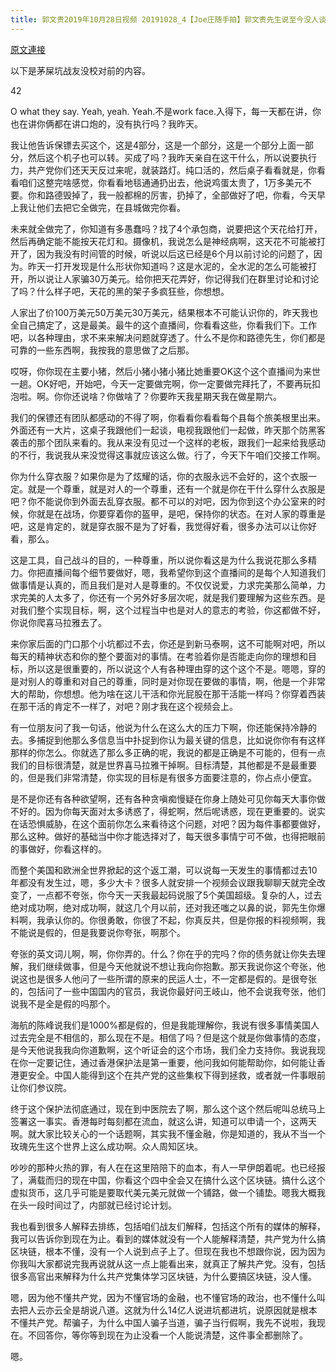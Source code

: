 ```yaml
---
title: 郭文贵2019年10月28日视频 20191028_4【Joe庄随手拍】郭文贵先生说至今没人谈到“区块链”的关键性
---
```


[原文連接](https://gnews.org/ThreadView/53479100)

以下是茅屎坑战友没校对前的内容。

  42

  O what they say. Yeah, yeah. Yeah.不是work face.入得下，每一天都在讲，你也在讲你俩都在讲口炮的，没有执行吗？我昨天。

  我让他告诉保镖去买这个，这是4部分，这是一个部分，这是一个部分上面一部分，然后这个机子也可以转。买成了吗？我昨天亲自在这干什么，所以说要执行力，共产党你们还天天反过来呢，就装路灯。纯口活的，然后桌子看看就是，你看看咱们这整完啥感觉，你看看地毯通通扔出去，他说鸡蛋太贵了，1万多美元不要。你和路德毁掉了，我一般都棉的厉害，扔掉了，全部做好了吧，你看，今天早上我让他们去把它全做完，在县城做完你看。

  未来就全做完了，你知道有多愚蠢吗？找了4个承包商，说要把这个天花给打开，然后再确定能不能按天花灯和。摄像机，我说怎么是神经病啊，这天花不可能被打开了，因为我没有时间管的时候，听说以后这已经是6个月以前讨论的问题了，因为。昨天一打开发现是什么形状你知道吗？这是水泥的，全水泥的怎么可能被打开，所以说让人家骗30万美元。给你把天花弄好，你记得我们在群里讨论和讨论了吗？什么样子吧，天花的黑的架子多疯狂些，你想想。

  人家出了价100万美元50万美元30万美元，结果根本不可能认识你的，昨天我也全自己搞定了，这是最美。最牛的这个直播间，你看看这些，你看我们下。工作吧，以各种理由，求不来来解决问题就穿透了。什么不是你和路德先生，你们都是可靠的一些东西啊，我按我的意思做了之后那。

  哎呀，你你现在主要小猪，然后小猪小猪小猪比她重要OK这个这个直播间为来世一趟。OK好吧，开始吧，今天一定要做完啊，你一定要做完拜托了，不要再玩扣泡啦。啊。你你还说啥？你做啥了？你要昨天我星期天我在做星期六。

  我们的保镖还有团队都感动的不得了啊，你看看你看看每个县每个旅美根里出来。外面还有一大片，这桌子我跟他们一起谈，电视我跟他们一起做，昨天那个防黑客袭击的那个团队来看的。我从来没有见过一个这样的老板，跟我们一起来给我感动的不行，我说我从来没觉得这事就应该这么做。行了，今天下午咱们交接工作啊。

  你为什么穿衣服？如果你是为了炫耀的话，你的衣服永远不会好的，这个衣服一定。就是一个尊重，就是对人的一个尊重，还有一个就是你在干什么穿什么衣服是吧？你不能说你到外面去乱穿衣服。都不可以的对吧，因为你到这个办公室来的时候，你就是在战场，你要穿着你的盔甲，是吧，保持你的状态。在对人家的尊重是吧，这是肯定的，就是穿衣服不是为了好看，我觉得好看，很多办法可以让你好看，那么。

  这是工具，自己战斗的目的，一种尊重，所以说你看这是为什么我说花那么多精力。你把直播间每个细节要做好，嗯，我希望你到这个直播间的是每个人知道我们做事情是认真的，而且我们是对人是尊重的。不仅仅说爱，力求完美那么简单，力求完美的人太多了，你还有一个另外好多层次呢，就是我们要理解为这些东西。是对我们整个实现目标，啊，这个过程当中也是对人的意志的考验，你这都做不好，你说你爬喜马拉雅去了。

  来你家后面的门口那个小坑都过不去，你还是到新马泰啊，这不可能啊对吧，所以每天的精神状态和你的整个要面对的事情。在考验着你是否能走向你的理想和目标，所以这是很重要的，所以说这个人有各种理由穿的这个这个不是。嗯嗯，穿的是对别人的尊重和对自己的尊重，同时是对你现在要做的事情，啊，他是一个非常大的帮助，你想想。他为啥在这儿干活和你光屁股在那干活能一样吗？你穿着西装在那干活的肯定不一样了，对吧？刚才我在这个视频会上。

  有一位朋友问了我一句话，他说为什么在这么大的压力下啊，你还能保持冷静的去。多捕捉到他那么多信息当中扑捉到你认为最关键的信息，比如说你你有有这样那样的你怎么。你就选了那么多正确的呢，我说的都是正确是不可能的，但有一点我们的目标很清楚，就是世界喜马拉雅干掉啊。目标清楚，其他都是不是最重要的，但是我们非常清楚，你实现的目标是有很多方面要注意的，你占点小便宜。

  是不是你还有各种欲望啊，还有各种贪嗔痴慢疑在你身上随处可见你每天大事你做不好的。因为你每天面对太多诱惑了，得蛇啊，然后呢诱惑，现在更重要的。说实在话恐惧威胁，在这个面前你怎么来看待这个问题，对吧？因为每件事都要做好，那么这种。做好的基础当中你才能选择对了，每天很多事情宁可不做，也得把眼前的事做好，你看这样的。

  而整个美国和欧洲全世界掀起的这个返工潮，可以说每一天发生的事情都过去10年都没有发生过，嗯，多少大卡？很多人就安排一个视频会议跟我聊聊天就完全改变了，一点都不夸张，你今天一天我最起码说服了5个美国超级。复杂的人，过去绝对成功啊，绝对成功啊，就这几个月以前，还对我还嗤之以鼻的说，郭先生你爆料啊，我承认你的。你很勇敢，你很了不起，你真反共，但是你报的料视频啊，我不能说是假的，但是我要说你夸张，啊那个。

  夸张的英文词儿啊，啊，你你弄的。什么？你在乎的完吗？你的债务就让你失去理解，我们继续做事，但是今天他就说不想让我向你抱歉。那天我说你这个夸张，他说这也是很多人他问了一些所谓的原来的民运人士，不一定都是假的。是很夸张的，包括问了一些中国国内的官员，我说你最好问王岐山，他不会说我夸张，他们说我不是全是假的吗那个。

  海航的陈峰说我们是1000%都是假的，但是我能理解你，我说有很多事情美国人过去完全是不相信的，那么现在不是。相信了吗？但是这个就是你做事情的态度，是今天他说我我向你道歉啊，这个听证会的这个市场，我们全力支持你。我说我现在你一定要记住，通过香港保护法是第一重要，他问我如何能帮助你，如何能让香港更安全。中国人能得到这个在共产党的这些集权下得到拯救，或者就一件事眼前让你们参议院。

  终于这个保护法彻底通过，现在到中医院去了啊，那么这个这个然后呢叫总统马上签署这一事实。香港每时每刻都在流血，就这么讲，知道可以申请一个，这两天啊。就大家比较关心的一个话题啊，其实我不懂金融，你是知道的，我从不当一个玫瑰先生这个世界上这么成功啊。众人周知区块。

  吵吵的那种火热的罪，有人在在这里陪陪下的血本，有人一早伊朗着呢。也已经报了，满载而归的现在中国，你看这个四中全会又在搞什么这个区块链。搞什么这个虚拟货币，这几乎可能是要取代美元美元就做一个铺路，做一个铺垫。嗯我大概我在头一段时间过了，内部就已经讨论计划。

  我也看到很多人解释去排练，包括咱们战友们解释，包括这个所有的媒体的解释，我可以告诉你到现在为止。看到的媒体就没有一个人能解释清楚，共产党为什么搞区块链，根本不懂，没有一个人说到点子上了。但现在我也不想跟你说，因为因为你我叫大家都说完我再说就从这一点上能看出来，就真正了解共产党。没有，包括很多高官出来解释为什么共产党集体学习区块链，为什么要搞区块链，没人懂。

  嗯，因为他不懂共产党，因为不懂官场的金融，也不懂官场的政治，也不懂什么叫去把人云亦云全是胡说八道。这就为什么14亿人说进坑都进坑，说原因就是根本不懂共产党。帮骗子，为什么中国人骗子当道，骗子当行假啊，我先不说啦，我现在。不回答你，等你等到现在为止没看一个人能说清楚，这件事全都删除了。

  嗯。
